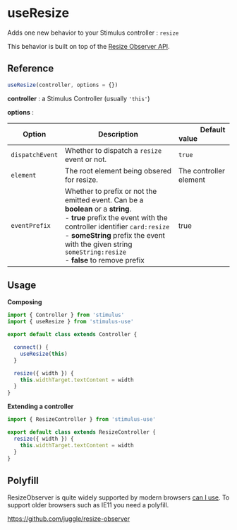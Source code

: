 # useResize

Adds one new behavior to your Stimulus controller : `resize`

This behavior is built on top of the [Resize Observer API](https://developer.mozilla.org/en-US/docs/Web/API/ResizeObserver).

## Reference

```javascript
useResize(controller, options = {})
```

**controller** : a Stimulus Controller (usually `'this'`)

**options** :

| Option| Description |&nbsp; &nbsp; &nbsp; &nbsp; &nbsp; &nbsp;Default value&nbsp; &nbsp; &nbsp; &nbsp; &nbsp; &nbsp; &nbsp; &nbsp;|
|-----------------------|-------------|---------------------|
| `dispatchEvent` | Whether to dispatch a `resize` event or not.| `true` |
| `element` | The root element being obsered for resize.| The controller element|
|`eventPrefix`| Whether to prefix or not the emitted event. Can be a **boolean** or a **string**.<br>- **true** prefix the event with the controller identifier `card:resize` <br>- **someString** prefix the event with the given string `someString:resize` <br>- **false** to remove prefix  |true|


## Usage

**Composing**

```js
import { Controller } from 'stimulus'
import { useResize } from 'stimulus-use'

export default class extends Controller {

  connect() {
    useResize(this)
  }

  resize({ width }) {
    this.widthTarget.textContent = width
  }
}
```

**Extending a controller**

```js
import { ResizeController } from 'stimulus-use'

export default class extends ResizeController {
  resize({ width }) {
    this.widthTarget.textContent = width
  }
}
```

## Polyfill

ResizeObserver is quite widely supported by modern browsers [can I use](https://caniuse.com/#feat=resizeobserver).
To support older browsers such as IE11 you need a polyfill.

https://github.com/juggle/resize-observer

